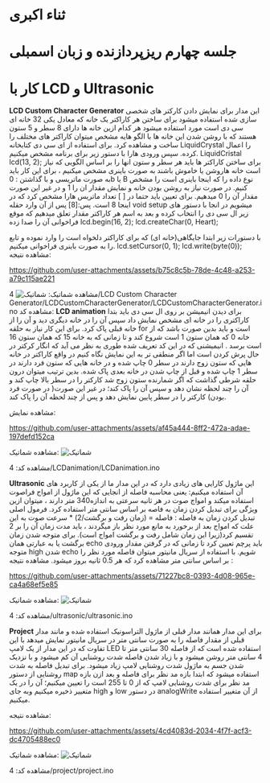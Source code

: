 # ثناء اکبری
# جلسه چهارم ریزپردازنده و زبان اسمبلی
# کار با LCD و Ultrasonic
**LCD Custom Character Generator**
این مدار برای نمایش دادن کارکتر های  شخصی سازی شده استفاده میشود 
برای ساختن هر کاراکتر یک خانه که معادل یکی 32 خانه ای سی دی است مورد استفاده میشود
هر کدام ازین خانه ها دارای 8 سطر و 5 ستون هستند که با روشن شدن این خانه ها با الگو هایه مشخص میتوان کاراکتر های مختلف را ساخت و مشاهده کرد.
برای استفاده از ای سی دی کتابخانه LiquidCrystal را اعمال کرده. 
سپس ورودی هارا با دستور زیر برای برنامه مشخص میکنیم.
LiquidCristal lcd(13, 2);
برای ساختن کاراکتر ها باید هر سطر و ستون انها را بر اساس الگویی که نیاز است خانه هاروشن یا خاموش باشند به صورت باینری مشخص میکنیم ، برای این کار باید به صورت ماتریسی و با گذاشتن :
0b یا  B 
نوع داده را که اینجا باینری است را مشخص کنیم.
در صورت نیاز به روشن بودن خانه و نمایش مقدار ان را 1 و در غیر این صورت مقدار آن را 0 میدهیم.
برای تعیین باید حتما در  [ ] تعداد ماتریس هارا مشخص کرد که در اینجا 8 است.
پس:[8]
پس از آن وارد حقله void setup میشویم
در انجا با دستور های زیر ال سی دی را انتخاب کرده و بعد به اسم هر کاراکتر مقدار تعلق میدهیم که موقع فراخوانی آن را صدا زده 
    lcd.begin(16, 2); 
    lcd.createChar(0, Heart);

با دستورات زیر ابتدا جایگاهی(خانه ای) که برای کاراکتر دلخواه است را وارد نموده و تابع را به صورت باینری فراخوانی میکنیم.
    lcd.setCursor(0, 1);
    lcd.write(byte(0));
 مشاهده نتیجه:


https://github.com/user-attachments/assets/b75c8c5b-78de-4c48-a253-a79c115ae221


مشاهده شماتیک:
![شماتیک](https://github.com/user-attachments/assets/65e5c621-e20d-454c-b234-9bc87463d633)
4/LCD Custom Character Generator/LCDCustomCharacterGenerator/LCDCustomCharacterGenerator.ino
مشاهده کد:
**LCD animation**
برای دیدن انیمیشن بر روی ال سی دی باید بتدا کاراکتری را در خانه ای مشخص نمایش داد سپس آن را در خانه دیگری دید و آن را از خانه قبلی پاک کرد.
برای این کار نیاز به حلقه for است و باید بدین صورت باشد که از خانه 0 که همان ستون 1 است شروع کند و تا زمانی که به  خانه 15 که همان ستون 16 است برسد .
انیمیشنی که در این کد تعریف شده طوری به نظر می آید که انگار کرکتر در حال پرش کردن است اما اگر منطقی تر به این نمایش نگاه کنیم در واقع کاراکتر در خانه هایی که ستون زوج دارند در سطر 0 چاپ شده و در خانه هایی که ستون فرد دارند در سطر 1 چاپ شده و قبل از چاپ شدن در خانه بعدی پاک شده.
بدین ترتیب میتوان درون حلقه شرطی گذاشت که اگر شمارنده ستون زوج شد کارکتر را در سطر بالا چاپ کند و آن را چند لحظه نشان دهد و سپس آن را پاک کند؛ در غیر این صورت( در صورت فرد بودن) کارکتر را در سطر پایین نمایش دهد و پس از چند لحظه آن را پاک کند.

مشاهده نمایش:


https://github.com/user-attachments/assets/af45a444-8ff2-472a-adae-197defd152ca


مشاهده شماتیک:
![شماتیک](https://github.com/user-attachments/assets/94500b67-ba43-4404-a412-68a70c253938)

مشاهده کد:
4/LCDanimation/LCDanimation.ino

**Ultrasonic**
این ماژول کارایی های زیادی دارد که در این مدار ما از یکی از کاربرد های آن استفاده میکنیم:
یعنی محاسبه فاصله
از  انجایی که این ماژول از امواج فراصوت استفاده میکند و امواج صوت در هر ثانیه سرعتی به اندازه340 متر دارند ، میتوان ازین ویژگی برای تبدیل کردن زمان به فاصه بر اساس سانتی متر استفاده کرد.
فرمول اصلی تبدیل کردن زمان به فاصله :
فاصله = (زمان رفت و برگشت/2) * سرعت صوت 
به این علت که امواج بعد از برخورد به مانع مورد نظر باز میگردند ، باید مدت زمان آن را بر 2 تقسیم کرد(زیرا این زمان شامل  رفت و برگشت امواج است).
برای متوجه شدن زمان برگشت یا به عبارتی همان echo  باید پرچم تعیین کرد تا زمانی که در گرفتن مقدار ورودی متوجه high  شدن echo شویم.
با استفاده از سریال مانیتور میتوان فاصله مورد نظر را بر اساس سانتی متر مشاهده کرد که هر 0.5 ثانیه بروز میشود.
مشاهده نتیجه :


https://github.com/user-attachments/assets/71227bc8-0393-4d08-965e-ca4a68ef5e85



مشاهده شماتیک:
![شماتیک](https://github.com/user-attachments/assets/5f47c7ff-471b-48fe-a127-0d647a26dde8)

مشاهده کد: 
4/ultrasonic/ultrasonic.ino


**Project**
برای این مدار همانند مدار قبلی از ماژول التراسونیک استفاده شده و مانند مدار قبلی از مقدار فاصله را به صورت سانتی متر در سریال مانیتور نمایش میدهد با این تفاوت که در این مدار از یک لامپ LED استفاده شده است که از فاصله 30 سانتی متر تا 4 سانتی متر روشن میشود و با زیاد شدن فاصله شدت روشنایی آن کم میشود و با نزدیک شدن جسم به ماژول شدت روشنایی لامپ زیاد میشود.
برای تبدیل فاصله به شدت روشنایی از دستور map استفاده میشود که ابتدا بازه مد نظر برای فاصله و بعد ازن بازه مد نظر برای شدت روشنایی لامپ که از 0 تا 255 است را تعیین میکنیم؛ آن را در یک متغییر ذخیره میکنیم وبه جای high  و low  در دستور analogWrite از آن متغییر استفاده میکنیم.

مشاهده نتیجه:


https://github.com/user-attachments/assets/4cd4083d-2034-4f7f-acf3-dc4705488ec0

مشاهده شماتیک:
![شماتیک](https://github.com/user-attachments/assets/7368a10b-cbe3-48bb-b2e5-3264181a62dd)

مشاهده کد:
4/project/project.ino
